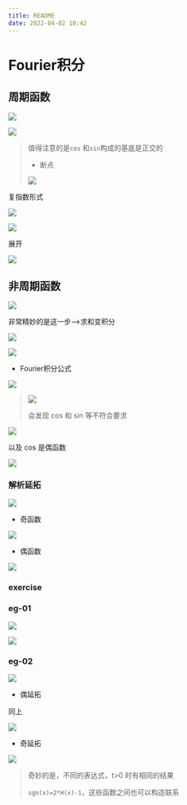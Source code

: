 ```yaml
---
title: README
date: 2022-04-02 10:42
---
```

# Fourier积分
## 周期函数
![](./_image/2022-04-02/230cd754b5e98a0347e14d8b78bc36a9.jpg)

![](./_image/2022-04-02/3cfa28a0bb8a3b9aead9c9f222c125cd.jpg)

> 值得注意的是`cos` 和`sin`构成的基底是正交的
>  - 断点
> 
> ![](./_image/2022-04-02/e05dd5dbd9ebd23f805209110e0bdc93.jpg)

复指数形式

![](./_image/2022-04-02/59ffe2668c189c30a8c03a7f903b62f6.jpg)

![](./_image/2022-04-02/fb998cfef027c27c65bf75323be133fd.jpg)

展开

![](./_image/2022-04-02/9bf45ad7e86b9f28848ef4bc7fe64b6e.jpg)

## 非周期函数

![](./_image/2022-04-02/cd2f939640b9b84f69aa7cca8e3a219b.jpg)

非常精妙的是这一步-->求和变积分

![](./_image/2022-04-02/311679090badb116397d17c5e808212f.jpg)

![](./_image/2022-04-02/fe974f55f5c36c98e9c412c524c72688.jpg)

- Fourier积分公式

![](./_image/2022-04-02/62f1d4efe222185d37e94ba3a588793d.jpg)

> ![](./_image/2022-04-02/71cda8693f59add58f6da0fa8d03ef4d.jpg)
> 
> 会发现 cos 和 sin 等不符合要求


![](./_image/2022-04-02/ce33711ed2faf63249dc561b977b5f43.jpg)

以及 cos 是偶函数

![](./_image/2022-04-02/6780eb2477203eaa26b521841ab3672f.jpg)

### 解析延拓

![](./_image/2022-04-02/2868ead2e8abcc4c19fe2ccaccc5d0bf.jpg)

- 奇函数

![](./_image/2022-04-02/d26515f14be198370409c3c1768878aa.jpg)

- 偶函数

![](./_image/2022-04-02/4e60ff8bb037189e8176659c778730ee.jpg)


### exercise

### eg-01

![](./_image/2022-04-02/a6ca13902409e3869fc8d7f1461ab5ec.jpg)

![](./_image/2022-04-02/bf22cff0a8a7adfe305241e0be825478.jpg)

### eg-02

![](./_image/2022-04-02/b76dccbce4b80798ad0c11867ce2304c.jpg)

- 偶延拓

同上

![](./_image/2022-04-02/d26e40f58acd8350c9ac5aadbd65e968.jpg)

- 奇延拓

![](./_image/2022-04-02/9c209a549e6f71aa6b6bda1f3f62c775.jpg)


> 奇妙的是，不同的表达式，t>0 时有相同的结果
> 
> `sgn(x)=2*H(x)-1`，这些函数之间也可以构造联系



























